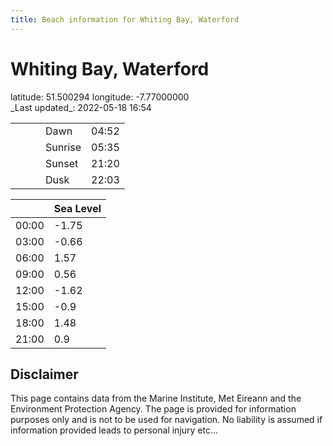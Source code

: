 ```yaml
---
title: Beach information for Whiting Bay, Waterford
---
```

# Whiting Bay, Waterford 

<div class="location-info">latitude: 51.500294 longitude: -7.77000000</div>
<div class="met-eireann-warnings"></div>
_Last updated_: 2022-05-18 16:54

|   |   |   |   |   |
|---|---|---|---|---|
|   |   |   | Dawn  | 04:52 |
|   |   |   | Sunrise  | 05:35 |
|   |   |   | Sunset  | 21:20 |
|   |   |   | Dusk  | 22:03 |

<div></div>

|   | Sea Level  |
|---|---|
| 00:00 | -1.75 |
| 03:00 | -0.66 |
| 06:00 | 1.57 |
| 09:00 | 0.56 |
| 12:00 | -1.62 |
| 15:00 | -0.9 |
| 18:00 | 1.48 |
| 21:00 | 0.9 |

## Disclaimer

This page contains data from the Marine Institute,
Met Eireann and the Environment Protection Agency. The page is provided for
information purposes only and is not to be used for navigation. No liability
is assumed if information provided leads to personal injury etc...